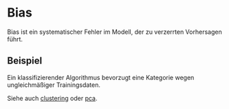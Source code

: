 # Bias

Bias ist ein systematischer Fehler im Modell, der zu verzerrten Vorhersagen führt.

## Beispiel

Ein klassifizierender Algorithmus bevorzugt eine Kategorie wegen ungleichmäßiger Trainingsdaten.

Siehe auch [clustering](clustering.html) oder [pca](pca.html).